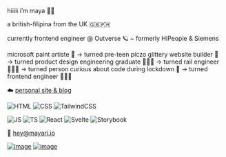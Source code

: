 hiiiii i’m maya 🌙✨

a british-filipina from the UK 🇬🇧🇵🇭

currently frontend engineer @ Outverse 🪐 ~ formerly HiPeople & Siemens

microsoft paint artiste 🎨 → turned pre-teen piczo glittery website builder 💅 → turned product design engineering graduate 👩🏻‍🎓 → turned rail engineer 👷🏻‍♀️ → turned person curious about code during lockdown 👀 → turned frontend engineer 👩🏻‍💻

☁️ [personal site & blog](https://mayari.io)

![HTML](https://img.shields.io/badge/HTML5-8d90e2?style=for-the-badge&logo=html5&logoColor=f3c6f2)
![CSS](https://img.shields.io/badge/CSS3-bd98e0?style=for-the-badge&logo=css3&logoColor=dfe2fb)
![TailwindCSS](https://img.shields.io/badge/tailwindcss-8d90e2.svg?style=for-the-badge&logo=tailwind-css&logoColor=f3c6f2)

![JS](https://img.shields.io/badge/JavaScript-bd98e0?style=for-the-badge&logo=javascript&logoColor=dfe2fb)
![TS](https://img.shields.io/badge/TypeScript-8d90e2?style=for-the-badge&logo=typescript&logoColor=f3c6f2)
![React](https://img.shields.io/badge/React-bd98e0?style=for-the-badge&logo=react&logoColor=dfe2fb)
![Svelte](https://img.shields.io/badge/Svelte-8d90e2?style=for-the-badge&logo=svelte&logoColor=f3c6f2)
![Storybook](https://img.shields.io/badge/-Storybook-bd98e0?style=for-the-badge&logo=storybook&logoColor=dfe2fb)

💌 hey@mayari.io

[![image](https://img.shields.io/badge/Twitter-bd98e0?style=for-the-badge&logo=twitter&logoColor=f3c6f2)](https://twitter.com/mayaisxyz)
[![image](https://img.shields.io/badge/LinkedIn-8d90e2?style=for-the-badge&logo=linkedin&logoColor=dfe2fb)](https://linkedin.com/in/mayariaa)

<!--
**nicoleanalisecox/nicoleanalisecox** is a ✨ _special_ ✨ repository because its `README.md` (this file) appears on your GitHub profile.

Here are some ideas to get you started:

- 🔭 I’m currently working on ...
- 🌱 I’m currently learning ...
- 👯 I’m looking to collaborate on ...
- 🤔 I’m looking for help with ...
- 💬 Ask me about ...
- 📫 How to reach me: ...
- 😄 Pronouns: ...
- ⚡ Fun fact: ...
-->
